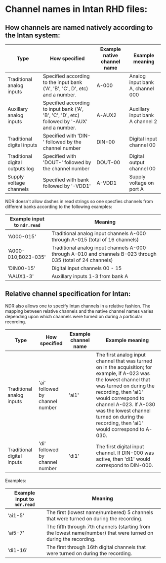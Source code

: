 # Channel names in Intan RHD files:

## How channels are named natively according to the Intan system:

| Type | How specified | Example native channel name | Example meaning |
| -- | -- | -- | --- | 
|Traditional analog inputs | Specified according to the input bank ('A', 'B', 'C', D', etc) and a number. | A-000 | Analog input bank A, channel 000 |
| Auxillary analog inputs | Specified according to input bank ('A', 'B', 'C', 'D', etc) followed by '-AUX' and a number. | A-AUX2 | Auxillary input bank A channel 2 |
| Traditional digital inputs | Specified with 'DIN-' followed by the channel number | DIN-00 | Digital input channel 00 |
| Traditional digital outputs log | Specified with 'DOUT-' followed by the channel number | DOUT-00 | Digital output channel 00 |
| Supply voltage channels | Specified with bank followed by '-VDD1' | A-VDD1 | Supply voltage on port A |

NDR doesn't allow dashes in read strings so one specfies channels from different banks according to the following examples:

| Example input to `ndr.read` | Meaning |
| --- | --- | 
| 'A000-015' | Traditional analog input channels A-000 through A-015 (total of 16 channels) |
| 'A000-010;B023-035' | Traditional analog input channels A-000 through A-010 and channels B-023 through 035 (total of 24 channels) |
| 'DIN00-15' | Digital input channels 00 - 15 |
| 'AAUX1-3' | Auxillary inputs 1-3 from bank A |

## Relative channel specification for Intan:

NDR also allows one to specify Intan channels in a relative fashion. The mapping between relative channels and the native channel names
varies depending upon which channels were turned on during a particular recording.

| Type | How specified | Example channel name | Example meaning |
| --- | --- | --- | --- |
| Traditional analog inputs | 'ai' followed by channel number | 'ai1' | The first analog input channel that was turned on in the acquisition; for example, if A-023 was the lowest channel that was turned on during the recording, then 'ai1' would correspond to channel A-023. If A-030 was the lowest channel turned on during the recording, then 'ai1' would correspond to A-030. |
| Traditional digital inputs | 'di' followed by channel number | 'di1' | The first digital input channel. If DIN-000 was active, then 'di1' would correspond to DIN-000. |

Examples:

| Example input to `ndr.read` | Meaning |
| --- | --- |
| 'ai1-5' | The first (lowest name/numbered) 5 channels that were turned on during the recording. |
| 'ai5-7' | The fifth through 7th channels (starting from the lowest name/number) that were turned on during the recording. |
| 'di1-16' | The first through 16th digital channels that were turned on during the recording. |





